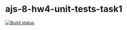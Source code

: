# ajs-8-hw4-unit-tests-task1
[![Build status](https://ci.appveyor.com/api/projects/status/aenb71o1fu0ueale/branch/master?svg=true)](https://ci.appveyor.com/project/Antis85/ajs-8-hw3-unit-tests-task1/branch/master)
